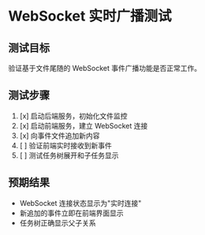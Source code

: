 # WebSocket 实时广播测试

## 测试目标
验证基于文件尾随的 WebSocket 事件广播功能是否正常工作。

## 测试步骤
1. [x] 启动后端服务，初始化文件监控
2. [x] 启动前端服务，建立 WebSocket 连接
3. [x] 向事件文件追加新内容
4. [ ] 验证前端实时接收到新事件
5. [ ] 测试任务树展开和子任务显示

## 预期结果
- WebSocket 连接状态显示为"实时连接"
- 新追加的事件立即在前端界面显示
- 任务树正确显示父子关系
